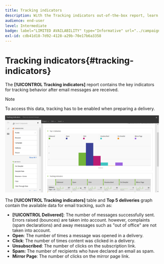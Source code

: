 ```yaml
---
title: Tracking indicators
description: With the Tracking indicators out-of-the-box report, learn about the behavior of your customers when they receive email messages.
audience: end-user
level: Intermediate
badge: label="LIMITED AVAILABILITY" type="Informative" url="../campaign-standard-migration-home.md" tooltip="Restricted to Campaign Standard migrated users"
exl-id: cdb41d18-7d92-4128-a29b-70e17b6a3358
---
```

# Tracking indicators{#tracking-indicators}

The **[!UICONTROL Tracking indicators]** report contains the key indicators for tracking behavior after email messages are received.

>[!NOTE]
>
>To access this data, tracking has to be enabled when preparing a delivery.

![](assets/delivery_reports_2.png)

The **[!UICONTROL Tracking indicators]** table and **Top 5 deliveries** graph contain the available data for email tracking, such as:

* **[!UICONTROL Delivered]**: The number of messages successfully sent. Errors raised (bounces) are taken into account. however, complaints (spam declarations) and away messages such as "out of office" are not taken into account.
* **Open**: The number of times a message was opened in a delivery.
* **Click**: The number of times content was clicked in a delivery.
* **Unsubscribed**: The number of clicks on the subscription link.
* **Spam:** The number of recipients who have declared an email as spam.
* **Mirror Page**: The number of clicks on the mirror page link.
